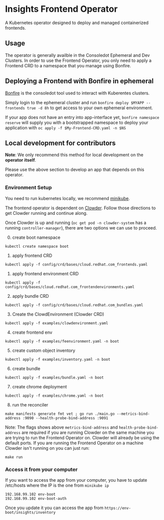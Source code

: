 # Insights Frontend Operator

A Kubernetes operator designed to deploy and managed containerized frontends.

## Usage

The operator is generally availble in the Consoledot Ephemeral and Dev Clusters. In order to use the Frontend Operator, 
you only need to apply a Frontend CRD to a namespace that you manage using Bonfire. 

## Deploying a Frontend with Bonfire in ephemeral

[Bonfire](https://github.com/RedHatInsights/bonfire#bonfire-) is the consoledot tool used to interact with Kuberentes clusters.

Simply login to the ephemeral cluster and run `bonfire deploy $MYAPP --frontends true -d 8h` to get access to your own ephemeral environment. 

If your app does not have an entry into app-interface yet, `bonfire namespace reserve` will supply you with a bootstrapped
namespace to deploy your application with `oc apply -f $My-Frontend-CRD.yaml -n $NS`

## Local development for contributors

**Note**: We only recommend this method for local development on the **operator** **itself**.

Please use the above section to develop an app that depends on this operator.  

### Environment Setup

You need to run kubernetes locally, we recommend [minikube](https://minikube.sigs.k8s.io/docs/).

The frontend operator is dependent on [Clowder](https://github.com/RedHatInsights/clowder#getting-clowder). 
Follow those directions to get Clowder running and continue along.  

Once Clowder is up and running (`oc get pod -n clowder-system` has a running `controller-manager`), there are two
options we can use to proceed. 

0. create boot namespace

```
kubectl create namespace boot
```

1. apply frontend CRD

```
kubectl apply -f config/crd/bases/cloud.redhat.com_frontends.yaml
```

1. apply frontend environment CRD

```
kubectl apply -f config/crd/bases/cloud.redhat.com_frontendenvironments.yaml
```

2. apply bundle CRD

```
kubectl apply -f config/crd/bases/cloud.redhat.com_bundles.yaml
```

3. Create the ClowdEnvironment (Clowder CRD)

```
kubectl apply -f examples/clowdenvironment.yaml
```

4. create frontend env

```
kubectl apply -f examples/feenvironment.yaml -n boot
```

5. create custom object inventory

```
kubectl apply -f examples/inventory.yaml -n boot
```

6. create bundle

```
kubectl apply -f examples/bundle.yaml -n boot
```

7. create chrome deployment

```
kubectl apply -f examples/chrome.yaml -n boot
```

8. run the reconciler

```
make manifests generate fmt vet ; go run ./main.go --metrics-bind-address :9090 --health-probe-bind-address :9091
```
Note: The flags shows above `metrics-bind-address` and `health-probe-bind-address` are required if you are running Clowder on the same machine you are trying to run the Frontend Operator on. Clowder will already be using the default ports. If you are running the Frontend Operator on a machine Clowder isn't running on you can just run:

```
make run
```

### Access it from your computer

If you want to access the app from your computer, you have to update /etc/hosts where the IP is the one from `minikube ip`

```
192.168.99.102 env-boot
192.168.99.102 env-boot-auth
```

Once you update it you can access the app from `https://env-boot/insights/inventory`

